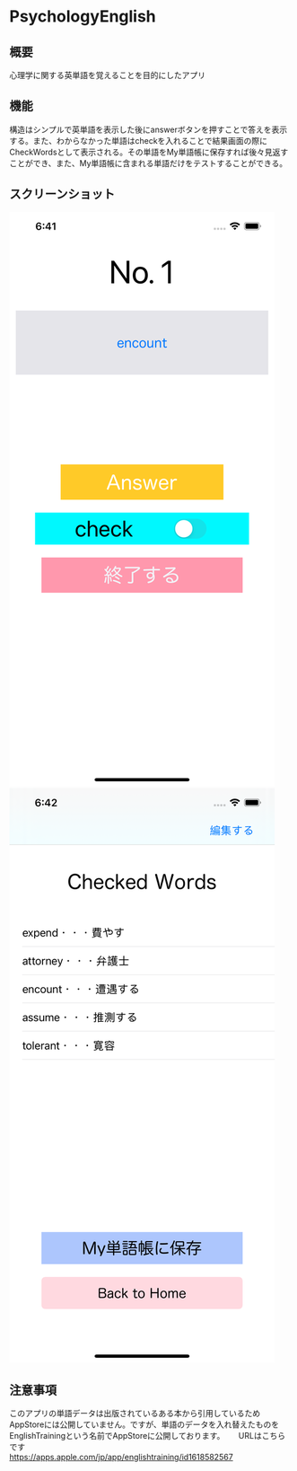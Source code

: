 # PsychologyEnglish

## 概要

心理学に関する英単語を覚えることを目的にしたアプリ  
  
## 機能

構造はシンプルで英単語を表示した後にanswerボタンを押すことで答えを表示する。また、わからなかった単語はcheckを入れることで結果画面の際にCheckWordsとして表示される。その単語をMy単語帳に保存すれば後々見返すことができ、また、My単語帳に含まれる単語だけをテストすることができる。
  
## スクリーンショット

![picture 1](images/68bbb475a6d73931624e5f748dbe8d764906dbdfda861f35a8e5805d7c71d7a5.png)  
![picture 2](images/8d7f832bd01c8f0e34e8b627e9babf53ce855125a39377695439844d4f53f54a.png)  

## 注意事項

このアプリの単語データは出版されているある本から引用しているためAppStoreには公開していません。ですが、単語のデータを入れ替えたものをEnglishTrainingという名前でAppStoreに公開しております。　　
URLはこちらです  
https://apps.apple.com/jp/app/englishtraining/id1618582567